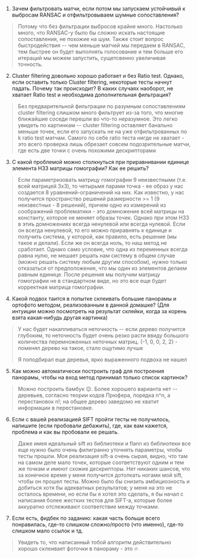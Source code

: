 1) Зачем фильтровать матчи, если потом мы запускаем устойчивый к выбросам RANSAC и отфильтровываем шумные сопоставления?
> Потому что без фильтрации выбросов крайне много. Настолько много, что RANSAC-у было бы сложно искать настоящие сопоставления, не похожие на шум.
> Также стоит вопрос быстродействия -- чем меньше матчей мы передаем в RANSAC, тем быстрее он будет выполнять голосование и тем больше его итераций мы можем запустить, сущетсвенно увеличивая точность.

2) Cluster filtering довольно хорошо работает и без Ratio test. Однако, если оставить только Cluster filtering, некоторые тесты начнут падать. Почему так происходит? В каких случаях наоборот, не хватает Ratio test и необходима дополнительная фильтрация?
> Без предварительной фильтрации по разумным сопоставлениям cluster filtering слишком много фильтрует из-за того, что многие ближайшие соседи перешли во что-то неразумное. Это легко увидеть по картинкам -- cluster filtering оставляет банально меньше точек, если его запускать не на уже отфильтрованных по k ratio test матчам.
> Самого по себе ratio теста нигде не хватает - это всего проверка лишь обрезает совсем подозрительные матчи, где есть две точки с очень похожими дескрипторами

3) С какой проблемой можно столкнуться при приравнивании единице элемента H33 матрицы гомографии? Как ее решить?
> Если параметризовать матрицу гомографии 9 неизвестными (т.е. всей матрицей 3x3), то четырьмя парами точка - ее образ у нас создается 8 уравнений-ограничений на них. Как известно, у нас получится пространство решений размерности >= 1 (9 неизвестных - 8 решений), причем одно из измерений из соображений проблематики - это домножение всей матрицы на константу, которое не меняет образы точек. Однако при этом H33 в этиъ домножениях всегда ненулевой или всегда нулевой. Если он всегда ненулевой, то его можно приравнять к единице и получить система, у которой, как правило, есть решение (мы такое и делали). Если же он всегда ноль, то наш метод не сработает. Однако само условие, что одна из переменных всегда равна нулю, не мешает решать нам систему в общем случае (можно решать систему любым другим способом), нужно только отказаться от предположения, что мы один из элементов делаем равным единице. После решения мы получим матрицу гомографии не в стандартном виде, но это все еще будет корректная матрица гомографии.

4) Какой подвох таится в попытке склеивать большие панорамы и ортофото методом, реализованным в данной домашке? (Для интуиции можно посмотреть на результат склейки, когда за корень взята какая-нибудь другая картинка)
> У нас будет накапливаться неточность -- если дерево получится глубоким, то неточность будет очень резко расти ввиду большого количества перемноженных неточных матриц.
> {-1, 0, 0, 2, 2} - поменял дерево на такое, стало ощутимо лучше
> 
> Я поподбирал еще деревья, ярко выраженного подвоха не нашел

5) Как можно автоматически построить граф для построения панорамы, чтобы на вход метод принимал только список картинок?
> Можно построить бамбук 😉. Более хорошего варианта нет -- деревьев, согласно теории кодов Прюфера, порядка n^n, а перестановок
> n!; на общее дерево заведомо не хватит информации в перестановке.

6) Если с вашей реализацией SIFT пройти тесты не получилось, напишите (если пробовали дебажить), где, как вам кажется, проблема и как вы пробовали ее решать.
> Даже имея идеальный sift из библиотеки и flann из библиотеки все еще нужно было очень филигранно уточнять параметры, чтобы тесты прошли. Моя реализация sift-а очень сырая, видно, что там на самом деле мало точек, которые соответствуют одним и тем же точкам и имеют схожие дескрипторы. Нет никаких шансов, что за конечное время у меня получится дотолкать ногами мой sift, чтобы он прошел тесты. Можно было бы снизить амбициозность и добиться хотя бы адекватных результатов; у меня на это не осталось времени, но если бы я хотел это сделать, я бы начал с написания более жестких тестов для SIFT-а, которые более аккуратно отслеживают соответствие между точками. 

7) Если есть, фидбек по заданию: какая часть больше всего понравилась, где-то слишком сложно/просто (что именно), где-то слишком мало ссылок и тд.
> Увидеть то, что написанный тобой алгоритм действительно хорошо склеивает фоточки в панораму - это 🔥
> 